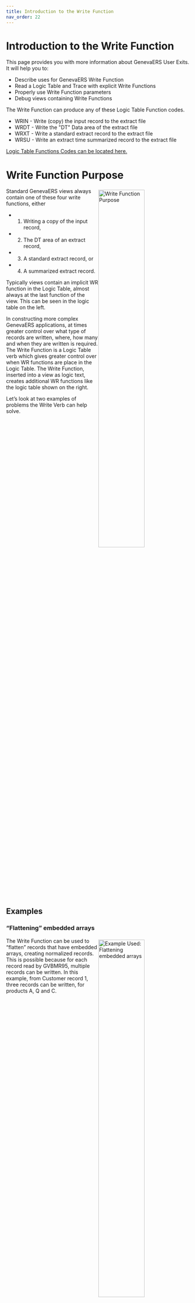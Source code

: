 ```yaml
---
title: Introduction to the Write Function
nav_order: 22
---
```


# Introduction to the Write Function

This page provides you with more information about GenevaERS User Exits.  It will help you to: 
- Describe uses for GenevaERS Write Function
- Read a Logic Table and Trace with explicit Write Functions
- Properly use Write Function parameters
- Debug views containing Write Functions

The Write Function can produce any of these Logic Table Function codes.  
- WRIN - Write (copy) the input record to the extract file
- WRDT - Write the "DT" Data area of the extract file
- WRXT - Write a standard extract record to the extract file
- WRSU - Write an extract time summarized record to the extract file

 [Logic Table Functions Codes can be located here.](Intro11a_Logic_Table_Function_Codes.md)

<div style="clear: right" >

# Write Function Purpose

<img style="float: right;" width="50%" vspace="5" alt="Write Function Purpose" src=images/Module21-The_Write_Function/Module21_Slide4.jpeg title="Write Function Purpose"/>

Standard GenevaERS views always contain one of these four write functions, either 
- 1. Writing a copy of the input record, 
- 2. The DT area of an extract record, 
- 3. A standard extract record, or 
- 4. A summarized extract record.  

Typically views contain an implicit WR function in the Logic Table, almost always at the last function of the view.  This can be seen in the logic table on the left.  

In constructing more complex GenevaERS applications, at times greater control over what type of records are written, where, how many and when they are written is required.   The Write Function is a Logic Table verb which gives greater control over when WR functions are place in the Logic Table. The Write Function, inserted into a view as logic text, creates additional WR functions like the logic table shown on the right.

Let’s look at two examples of problems the Write Verb can help solve.

<div style="clear: right" >

## Examples 
### “Flattening” embedded arrays

<img style="float: right;" width="50%" vspace="5" alt="Example Used: Flattening embedded arrays" src=images/Module21-The_Write_Function/Module21_Slide5.jpeg title="Example Used: Flattening embedded arrays"/>

The Write Function can be used to “flatten” records that have embedded arrays, creating normalized records.  This is possible because for each record read by GVBMR95, multiple records can be written.  In this example, from Customer record 1, three records can be written, for products A, Q and C.  

<div style="clear: right" >

### File Partitioning

<img style="float: right;" width="50%" vspace="5" alt="Example Use: File Partitioning" src=images/Module21-The_Write_Function/Module21_Slide6.jpeg title="File Partitioning"/>

Another typical use of the Write Verb is to split a file into multiple partitions.  Partitioning is important to be able to increase parallelism of the system in later steps.  

For example, suppose the day’s transactions are delivered in a single file.  Yet the GenevaERS environment has multiple partitions, a master file for each set of customers, perhaps by state, or for a range of customer IDs.  To be able to add the day’s transactions to customer master file, the daily file must be split into multiple files, one to be used in each master file update process.

To do this, the Write Verb is inserted into Logic Text “If” statements, testing the Customer ID and writing the record to the appropriate file.

The Write Verb and associated parameters control all aspects of writing records, including specifying which record type to write, which file (DD Name) to write it to, and if a Write User Exit should be called.  Let’s first review how these parameters are controlled on standard views, when the Write Verb is not used.  

<div style="clear: right" >

# Write Function Details

## Logic Table Function Type 

<img style="float: right;" width="50%" vspace="5" alt="Output Record Type Specification" src=images/Module21-The_Write_Function/Module21_Slide7.jpeg title="Output Record Type Specification"/>

The following rules determine which Logic Table Function is generated when a view contains no Write Verb and calls no Write Exit:  

- Views which use the Format Phase, either for File Format Output or for Hard Copy Reports, contain an implicit WRXT Functions to write standard extract records.  
- Views which use Extract Time Summarization, which requires standard extract file format records, contain an implicit WRSU to write summarized extract records.
- File output views which DO NOT use the Format Phase are Extract Only views.  Views which are Copy Input views—specified by selecting “Source-Record Structure”—contain WRIN Functions. All others contain WRDT functions to write the DT Data area of the extract record.

Almost all use of the Write Verb is for extract only views—views which do not use the Format Phase.  Because the WRXT and WRSU functions write standard extract file records (which are typically processed in the Format Phase), they are rarely used in conjunction with the Write Verb.  

<div style="clear: right" >

## DD Name Definition

The DD Name used for Extract Only views can be specified three ways:

<img style="float: right;" width="50%" vspace="5" alt="Output DD Name Definition, with Associated File" src=images/Module21-The_Write_Function/Module21_Slide8.jpeg title="Output DD Name Definition, with Associated File"/>



1. If an output physical file is specified in the View Properties, the Output DD Name associated with the physical file will be used.  In this example, the output physical file is OUTPUT01.  If we find the DD name for physical file OUTPUT01 by selecting Physical Files from the Navigator pane opening the OUTPUT01 physical file shows the output DD name of OUTPUT01.

<div style="clear: right" >

<img style="float: right;" width="50%" vspace="5" alt="Output DD Name Definition, with Associated File" src=images/Module21-The_Write_Function/Module21_Slide9.jpeg title="Output DD Name Definition, with Associated File"/>


2. If the physical file value is blank, a new DD name will be generated at runtime.  The most common generated name is the letter “F” followed by the last seven digits of the view number, using leading zeros if required.   In this left hand example, the DD Name is “F0000099”.

3. Alternatively, an Extract File Suffix can be used.  If the Extract File Number is assigned a value, the Extract Engine concatenates the assigned number to the value “EXTR” with three digits representing the Extract Work File Number, beginning with zeros if necessary to form the DD Name to be used.  In the right hand example, the extract records will be written to the file assigned to the DD Name EXTR001.


<div style="clear: right" >

## Write Exit Specification

<img style="float: right;" width="50%" vspace="5" alt="Write Exit Specification" src=images/Module21-The_Write_Function/Module21_Slide10.jpeg title="Write Exit Specification"/>

The last parameter the Write Verb controls is whether a Write Exit is called.  When the Write Verb is not used, write exits are assigned in view properties, in the Extract Phase tab.  The write exit is called as part of the implicit WR function generated for the view.

<div style="clear: right" >

# Write Function Syntax

<img style="float: right;" width="50%" vspace="5" alt="Write Function Syntax" src=images/Module21-The_Write_Function/Module21_Slide11.jpeg title="Write Function Syntax"/>

These are the elements of the Write Function syntax.  The Write verb keyword can be followed by three parameters which specify:
- Source
- Destination
- User Exit

The source parameter can be used to specify three possible sources:
- Input data, which means the view is a Copy Input view, the extract file containing a copy of the input record
- Data, which means the DT area data is written to the output file
- View, which means the standard view extract record is written to the output file.

The destination parameter allows modification of the target for the write:
- The Extract parameter allows specifying the DD Name suffix of the extract file
- The File parameter allows associating the write to a specific logical file

The user exit parameter allows specifying a user exit to be used

<div style="clear: right" >

# Example Write Function

<img style="float: right;" width="50%" vspace="5" alt="Example Write Function" src=images/Module21-The_Write_Function/Module21_Slide12.jpeg title="Example Write Function"/>

The following are examples of Write Functions.  Each of these example statements first tests field 4 to see if it is numeric.  If it is, then data will be written in some way:

### Example 1:  Copy Input to Physical File
```
IF (ISNUMERIC({field4})

	THEN WRITE (SOURCE=INPUT, 
     
     DEST=FILE= {LogicalFile3})

ENDIF
``` 

In example 1, the input data will be copied to an assigned Copy Input (Source=Input) Physical File associated with a specific Logical File (Destination=File)

### Example 2:  Call the DB2_Update Exit passing it the DT Data
```
IF (ISNUMERIC({field4})

	THEN WRITE (SOURCE=DATA, USEREXIT={DB2_Update}) 

ENDIF 
```

In example 2, the write verb causes a call to the DB2_Update User Exit (Userexit=DB2_Update).  It passes the exit the DT area data of the view. (Source=Data) 


### Example 3:  Write a Standard Extract Record to DD Name EXTR003
```
IF (ISNUMERIC({field4})

	 WRITE (SOURCE=VIEW, DEST=EXT=03) 

ENDIF 
```

In example 3, the write verb writes a Standard Extract Record (Source=View) to DD Name EXTR003 (Destination=Extension=03)

<div style="clear: right" >

## Record Filtering Example Logic

<img style="float: right;" width="50%" vspace="5" alt="Record Filtering Example Logic" src=images/Module21-The_Write_Function/Module21_Slide13.jpeg title="Record Filtering Example Logic"/>


The Write Verb can be used in either Record Level Filtering Logic, or Column Assignment Logic.  When a Write Verb is used in Record Filtering, the Select and Skip verbs cannot be used.  The Write Verb replaces the need for these keywords.

The logic shown here is Record Level Filtering logic, and could be used to partition a file containing multiple customers into individual files.  Record level filtering requires the use of the Source=Input parameter is used.  This parameter copies input records to the extract file.  This is required because no columns are created prior to executing Record Level Filtering logic.  The only valid output is to copy the input record.

```
If(CustomerID=“Cust1” Then

      Write(Source=Input,Destination=01)

Endif
```
```
If(CustomerID=“Cust4” Then

      Write(Source=Input,Destination=04)

Endif
```

In this example, the logic in the record filter first tests the Customer ID.  If it is “Cust1,” then the record is copied to the DD Name EXTR001 because of the Destination=01 parameter.  The second If statement will copy Customer 4 records to the EXTR004.  Because the logic is mutually exclusive, (the Customer ID can only be either Cust1 or Cust4, not both), the total output records will equal the input records, except they will be in two different files.

<div style="clear: right" >

## Column Filtering Example Logic

<img style="float: right;" width="50%" vspace="5" alt="Column Filtering Example Logic" src=images/Module21-The_Write_Function/Module21_Slide14.jpeg title="Column Filtering Example Logic"/>

Column Assignment Logic can use the Source=Input parameter if desired.  More frequently, it uses the Source=Data parameter.  This parameter writes all DT columns that have been built in the extract record to that point.  Thus logic can be used to select particular fields from the event file, and write a fixed length record to the output extract file.

Remember that the logic table creates fields in order by column numbers, from left to right.  This affects which column should contain the Write Verb. With a Write Verb in multiple columns, multiple records, of different lengths, will likely be written to the extract file.  

```
Column=CustID
Write(Source=Data)

Column=TranDate
Write(Source=Data)

Column=ProdID1
Write(Source=Data)

Column=Amount1
Write(Source=Data)
```

This example attempts to break a record with an array into multiple individual records.  The Write Verb in each column causes an extract record to be written with the DT data built to that point in the Logic Table.  As each field is added, the record become longer.  This is not typically a desired GenevaERS output.

<div style="clear: right" >

## Column Referencing Logic Example

<img style="float: right;" width="50%" vspace="5" alt="Column Referencing Logic Example" src=images/Module21-The_Write_Function/Module21_Slide15.jpeg title="Column Referencing Logic Example"/>

Alternatively, the Write Verb is often placed only in the last column of the view, thus acting upon the extract record after all columns have been built.  In order to change pervious columns, the logic text can reference those columns specifically.  Thus values in prior columns can be manipulated within the last column, prior to use of the Write Verb.

```
Column=CustID
Column=TranDate
```
No Logic in Column 3, only output column format specifications, followed by this logic in Column 4

```
Column.3=ProdID1
Column 4=Amount1
Write(Source=Data)

Column.3=ProdID2
Column.4=Amount2
Write(Source=Data)

Column.3=ProdID3
Column.4=Amount3
Write(Source=Data)
```
This example again attempts to break the array into multiple records.  

Because logic text can refer to previous columns, logic can be placed in column four which changes the value of column 3.  Thus 

- Both the Product ID and the Amount fields are set in column 4, and then a record is written.  

- Then these values are overwritten by the next Product ID and Amount combination, and another record is written.  

- Finally the last two fields are moved, and the last record written.  

This is a more common design of a view containing multiple Write Verbs.

<div style="clear: right" >

# Write Verb vs. Multiple Views

<img style="float: right;" width="50%" vspace="5" alt="Write Verb vs. Multiple Views" src=images/Module21-The_Write_Function/Module21_Slide16.jpeg title="Write Verb vs. Multiple Views"/>

Let’s take a moment and contrast the prior view with multiple write statements in one view, with using multiple views.  Because each view contains its own implicit Write function, by writing multiple views we could break apart the array.  To do so, the first view would reference the 1st array fields, Product and Amount 1; the second view the 2nd set of fields, and the third the 3rd set of fields.  Thus by reading one event file record, three extract records would be written.

The downside of this approach is that the logic to populate fields 1 and 2, the Customer ID and Tran Date, would be replicated in all three views; changes to these fields would need to be made in three places.  

<div style="clear: right" >

# Function Overview

<img style="float: right;" width="50%" vspace="5" alt="Sample Logic Table for Write Functions" src=images/Module21-The_Write_Function/Module21_Slide17.jpeg title="Sample Logic Table for Write Functions"/>

Using the Write Function keywords, any of the WR functions can be generated in a logic table.

- WRIN - Write (copy) the input record to the extract file
- WRDT - Write the "DT" Data area of the extract file
- WRXT - Write a standard extract record to the extract file
- WRSU - Write an extract time summarized record to the extract file

In these example logic tables, a standard extract only view without a Write Verb is shown on the left.  This view has one WR function, as the last function in the logic table.

The logic table on the right shows the write verb, with Source=Data, has been coded multiple times in logic text.  

Note that the sequence number is 001, meaning all these write verbs are contained in the logic text of column 1.  Each of the logic table functions immediately preceding these WRDT functions may modify the extracted data during the Extract Phase.  Each will result in a different extract record being written to the extract file.

[Click here to access the list of the most common Logic Table Functions for reference.](Intro11a_Logic_Table_Function_Codes.md)

<div style="clear: right" > 

